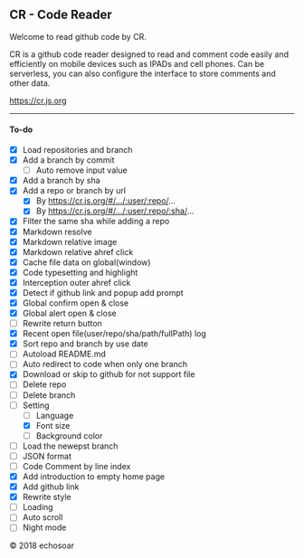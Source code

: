 ## CR - Code Reader

Welcome to read github code by CR.

CR is a github code reader designed to read and comment code easily and efficiently on mobile devices such as IPADs and cell phones. Can be serverless, you can also configure the interface to store comments and other data.

https://cr.js.org 

------------

#### To-do
- [x] Load repositories and branch
- [x] Add a branch by commit
  - [ ] Auto remove input value
- [x] Add a branch by sha
- [x] Add a repo or branch by url 
  - [x] By https://cr.js.org/#/.../:user/:repo/...
  - [x] By https://cr.js.org/#/.../:user/:repo/:sha/...
- [x] Filter the same sha while adding a repo
- [x] Markdown resolve
- [x] Markdown relative image
- [x] Markdown relative ahref click
- [x] Cache file data on global(window)
- [x] Code typesetting and highlight
- [x] Interception outer ahref click
- [x] Detect if github link and popup add prompt
- [x] Global confirm open & close
- [x] Global alert open & close
- [ ] Rewrite return button
- [x] Recent open file(user/repo/sha/path/fullPath) log
- [x] Sort repo and branch by use date
- [ ] Autoload README.md
- [ ] Auto redirect to code when only one branch
- [x] Download or skip to github for not support file 
- [ ] Delete repo
- [ ] Delete branch
- [ ] Setting  
  - [ ] Language           
  - [x] Font size
  - [ ] Background color
- [ ] Load the newepst branch
- [ ] JSON format
- [ ] Code Comment by line index
- [x] Add introduction to empty home page
- [x] Add github link
- [x] Rewrite style
- [ ] Loading
- [ ] Auto scroll
- [ ] Night mode

© 2018 echosoar
